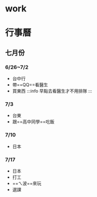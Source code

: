 # work
# 行事曆 
## 七月份
### 6/26~7/2
- 台中行 
- 帶==QQ==看醫生
- 買東西
:::info
早點去看醫生才不用排隊
:::
### 7/3
- 台東 
- 跟==高中同學==吃飯
### 7/10
- 日本 
### 7/17
- 日本
- 打工
- ==ㄟ波==來玩
- 選課
